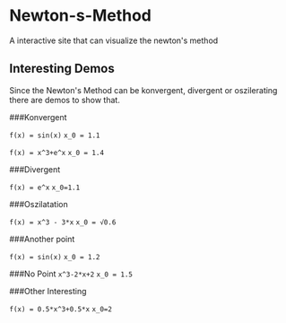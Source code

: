 Newton-s-Method
===============

A interactive site that can visualize the newton's method

Interesting Demos
---

Since the Newton's Method can be konvergent, divergent or oszilerating there are demos to show that.

###Konvergent

`f(x) = sin(x)` `x_0 = 1.1`

`f(x) = x^3+e^x` `x_0 = 1.4`

###Divergent

`f(x) = e^x` `x_0=1.1`

###Oszilatation

`f(x) = x^3 - 3*x` `x_0 = √0.6`

###Another point

`f(x) = sin(x)` `x_0 = 1.2`

###No Point
`x^3-2*x+2` `x_0 = 1.5`

###Other Interesting

`f(x) = 0.5*x^3+0.5*x` `x_0=2`
